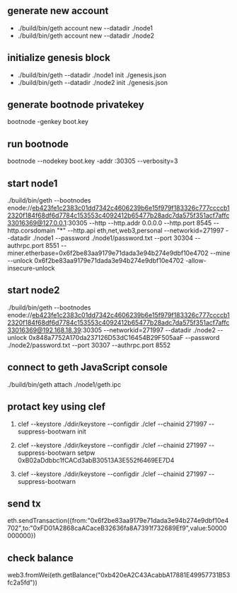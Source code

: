 ## generate new account
- ./build/bin/geth account new --datadir ./node1 
- ./build/bin/geth account new --datadir ./node2 
## initialize genesis block
- ./build/bin/geth --datadir ./node1 init ./genesis.json   
- ./build/bin/geth --datadir ./node2 init ./genesis.json   


## generate bootnode privatekey
bootnode -genkey boot.key

## run bootnode
bootnode --nodekey boot.key -addr :30305 --verbosity=3



## start node1
 ./build/bin/geth --bootnodes enode://eb423fe1c2383c01dd7342c4606239b6e15f979f183326c777ccccb12320f184f68df6d7784c153553c4092412b65477b28adc7da575f351acf7affc33016369@127.0.0.1:30305 --http --http.addr 0.0.0.0 --http.port 8545 --http.corsdomain "*" --http.api eth,net,web3,personal --networkid=271997 --datadir ./node1 --password ./node1/password.txt --port 30304  --authrpc.port 8551 --miner.etherbase=0x6f2be83aa9179e71dada3e94b274e9dbf10e4702 --mine --unlock 0x6f2be83aa9179e71dada3e94b274e9dbf10e4702 -allow-insecure-unlock 



## start node2
./build/bin/geth --bootnodes enode://eb423fe1c2383c01dd7342c4606239b6e15f979f183326c777ccccb12320f184f68df6d7784c153553c4092412b65477b28adc7da575f351acf7affc33016369@192.168.18.39:30305  --networkid=271997 --datadir ./node2 --unlock 0x848a7752A170da237126D53dC16454B29F505aaF --password ./node2/password.txt --port 30307  --authrpc.port 8552

## connect to geth JavaScript console
./build/bin/geth attach ./node1/geth.ipc      




## protact key using clef
1. clef --keystore ./ddir/keystore --configdir ./clef --chainid 271997 --suppress-bootwarn init

2. clef --keystore ./ddir/keystore --configdir ./clef --chainid 271997 --suppress-bootwarn setpw 0xB02aDdbbc1fCACd3abB30513A3E552f6469EE7D4   

3. clef --keystore ./ddir/keystore --configdir ./clef --chainid 271997 --suppress-bootwarn



## send tx
eth.sendTransaction({from:"0x6f2be83aa9179e71dada3e94b274e9dbf10e4702",to:"0xFD01A2868caACaceB32636fa8A7391f732689Ef9",value:50000000000})
## check balance
web3.fromWei(eth.getBalance("0xb420eA2C43AcabbA17881E49957731B53fc2a5fd"))